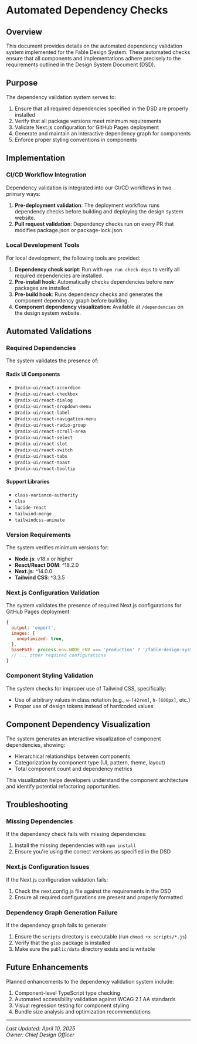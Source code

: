 # Automated Dependency Checks

## Overview

This document provides details on the automated dependency validation system implemented for the Fable Design System. These automated checks ensure that all components and implementations adhere precisely to the requirements outlined in the Design System Document (DSD).

## Purpose

The dependency validation system serves to:

1. Ensure that all required dependencies specified in the DSD are properly installed
2. Verify that all package versions meet minimum requirements
3. Validate Next.js configuration for GitHub Pages deployment
4. Generate and maintain an interactive dependency graph for components
5. Enforce proper styling conventions in components

## Implementation

### CI/CD Workflow Integration

Dependency validation is integrated into our CI/CD workflows in two primary ways:

1. **Pre-deployment validation**: The deployment workflow runs dependency checks before building and deploying the design system website.
2. **Pull request validation**: Dependency checks run on every PR that modifies package.json or package-lock.json.

### Local Development Tools

For local development, the following tools are provided:

1. **Dependency check script**: Run with `npm run check-deps` to verify all required dependencies are installed.
2. **Pre-install hook**: Automatically checks dependencies before new packages are installed.
3. **Pre-build hook**: Runs dependency checks and generates the component dependency graph before building.
4. **Component dependency visualization**: Available at `/dependencies` on the design system website.

## Automated Validations

### Required Dependencies

The system validates the presence of:

#### Radix UI Components
- `@radix-ui/react-accordion`
- `@radix-ui/react-checkbox`
- `@radix-ui/react-dialog`
- `@radix-ui/react-dropdown-menu`
- `@radix-ui/react-label`
- `@radix-ui/react-navigation-menu`
- `@radix-ui/react-radio-group`
- `@radix-ui/react-scroll-area`
- `@radix-ui/react-select`
- `@radix-ui/react-slot`
- `@radix-ui/react-switch`
- `@radix-ui/react-tabs`
- `@radix-ui/react-toast`
- `@radix-ui/react-tooltip`

#### Support Libraries
- `class-variance-authority`
- `clsx`
- `lucide-react`
- `tailwind-merge`
- `tailwindcss-animate`

### Version Requirements

The system verifies minimum versions for:

- **Node.js**: v18.x or higher
- **React/React DOM**: ^18.2.0
- **Next.js**: ^14.0.0
- **Tailwind CSS**: ^3.3.5

### Next.js Configuration Validation

The system validates the presence of required Next.js configurations for GitHub Pages deployment:

```javascript
{
  output: 'export',
  images: {
    unoptimized: true,
  },
  basePath: process.env.NODE_ENV === 'production' ? '/fable-design-system' : '',
  // ... other required configurations
}
```

### Component Styling Validation

The system checks for improper use of Tailwind CSS, specifically:

- Use of arbitrary values in class notation (e.g., `w-[42rem]`, `h-[600px]`, etc.)
- Proper use of design tokens instead of hardcoded values

## Component Dependency Visualization

The system generates an interactive visualization of component dependencies, showing:

- Hierarchical relationships between components
- Categorization by component type (UI, pattern, theme, layout)
- Total component count and dependency metrics

This visualization helps developers understand the component architecture and identify potential refactoring opportunities.

## Troubleshooting

### Missing Dependencies

If the dependency check fails with missing dependencies:

1. Install the missing dependencies with `npm install`
2. Ensure you're using the correct versions as specified in the DSD

### Next.js Configuration Issues

If the Next.js configuration validation fails:

1. Check the next.config.js file against the requirements in the DSD
2. Ensure all required configurations are present and properly formatted

### Dependency Graph Generation Failure

If the dependency graph fails to generate:

1. Ensure the `scripts` directory is executable (run `chmod +x scripts/*.js`)
2. Verify that the `glob` package is installed
3. Make sure the `public/data` directory exists and is writable

## Future Enhancements

Planned enhancements to the dependency validation system include:

1. Component-level TypeScript type checking
2. Automated accessibility validation against WCAG 2.1 AA standards
3. Visual regression testing for component styling
4. Bundle size analysis and optimization recommendations

---

*Last Updated: April 10, 2025*  
*Owner: Chief Design Officer*